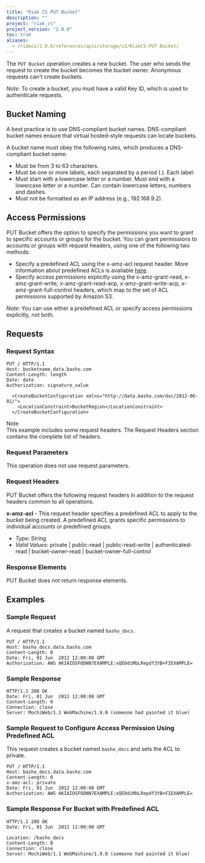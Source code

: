```yaml
---
title: "Riak CS PUT Bucket"
description: ""
project: "riak_cs"
project_version: "2.0.0"
toc: true
aliases:
  - /riakcs/2.0.0/references/apis/storage/s3/RiakCS-PUT-Bucket/
---
```


The `PUT Bucket` operation creates a new bucket. The user who sends the request to create the bucket becomes the bucket owner. Anonymous requests can't create buckets.

*Note:* To create a bucket, you must have a valid Key ID, which is used to authenticate requests.

## Bucket Naming

A best practice is to use DNS-compliant bucket names. DNS-compliant bucket names ensure that virtual hosted-style requests can locate buckets.

A bucket name must obey the following rules, which produces a DNS-compliant bucket name:

* Must be from 3 to 63 characters.
* Must be one or more labels, each separated by a period (.). Each label:
* Must start with a lowercase letter or a number. Must end with a lowercase letter or a number. Can contain lowercase letters, numbers and dashes.
* Must not be formatted as an IP address (e.g., 192.168.9.2).

## Access Permissions

PUT Bucket offers the option to specify the permissions you want to grant to specific accounts or groups for the bucket. You can grant permissions to accounts or groups with request headers, using one of the following two methods:

* Specify a predefined ACL using the x-amz-acl request header. More information about predefined ACLs is available [here](http://docs.amazonwebservices.com/AmazonS3/latest/dev/ACLOverview.html#CannedACL).
* Specify access permissions explicitly using the x-amz-grant-read, x-amz-grant-write, x-amz-grant-read-acp, x-amz-grant-write-acp, x-amz-grant-full-control headers, which map to the set of ACL permissions supported by Amazon S3.

*Note*: You can use either a predefined ACL or specify access permissions explicitly, not both.

## Requests

### Request Syntax

```
PUT / HTTP/1.1
Host: bucketname.data.basho.com
Content-Length: length
Date: date
Authorization: signature_value

  <CreateBucketConfiguration xmlns="http://data.basho.com/doc/2012-06-01/">
    <LocationConstraint>BucketRegion</LocationConstraint>
  </CreateBucketConfiguration>
```
<div class="note"><div class="title">Note</div>This example includes some request headers. The Request Headers section contains the complete list of headers.</div>

### Request Parameters

This operation does not use request parameters.

### Request Headers

PUT Bucket offers the following request headers in addition to the request headers common to all operations.

**x-amz-acl** - This request header specifies a predefined ACL to apply to the bucket being created. A predefined ACL grants specific permissions to individual accounts or predefined groups.

* *Type*: String
* *Valid Values*: private | public-read | public-read-write | authenticated-read | bucket-owner-read | bucket-owner-full-control

### Response Elements

PUT Bucket does not return response elements.

## Examples

### Sample Request

A request that creates a bucket named `basho_docs`.

```
PUT / HTTP/1.1
Host: basho_docs.data.basho.com
Content-Length: 0
Date: Fri, 01 Jun  2012 12:00:00 GMT
Authorization: AWS AKIAIOSFODNN7EXAMPLE:xQE0diMbLRepdf3YB+FIEXAMPLE=
```

### Sample Response

```
HTTP/1.1 200 OK
Date: Fri, 01 Jun  2012 12:00:00 GMT
Content-Length: 0
Connection: close
Server: MochiWeb/1.1 WebMachine/1.9.0 (someone had painted it blue)
```

### Sample Request to Configure Access Permission Using Predefined ACL

This request creates a bucket named `basho_docs` and sets the ACL to private.

```
PUT / HTTP/1.1
Host: basho_docs.data.basho.com
Content-Length: 0
x-amz-acl: private
Date: Fri, 01 Jun  2012 12:00:00 GMT
Authorization: AWS AKIAIOSFODNN7EXAMPLE:xQE0diMbLRepdf3YB+FIEXAMPLE=
```

### Sample Response For Bucket with Predefined ACL

```
HTTP/1.1 200 OK
Date: Fri, 01 Jun  2012 12:00:00 GMT

Location: /basho_docs
Content-Length: 0
Connection: close
Server: MochiWeb/1.1 WebMachine/1.9.0 (someone had painted it blue)
```

